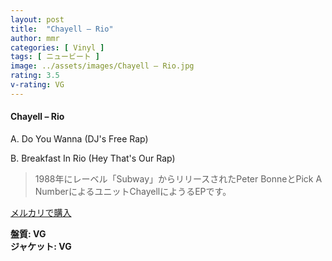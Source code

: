 ```yaml
---
layout: post
title:  "Chayell – Rio"
author: mmr
categories: [ Vinyl ]
tags: [ ニュービート ]
image: ../assets/images/Chayell – Rio.jpg
rating: 3.5
v-rating: VG
---
```


#### Chayell – Rio

A. Do You Wanna (DJ's Free Rap)

B. Breakfast In Rio (Hey That's Our Rap)

> 1988年にレーベル「Subway」からリリースされたPeter BonneとPick A NumberによるユニットChayellにようるEPです。


[メルカリで購入](https://jp.mercari.com/item/m59298889139)

<div class="mt-4 mb-4 d-flex align-items-center">
<strong class="mr-1">盤質: VG</strong>
</div>
<div class="mt-4 mb-4 d-flex align-items-center">
<strong class="mr-1">ジャケット: VG</strong>
</div>
